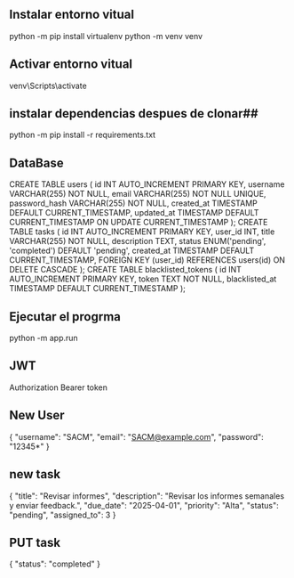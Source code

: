## Instalar entorno vitual
python -m pip install virtualenv
python -m venv venv

## Activar entorno vitual
venv\Scripts\activate

## instalar dependencias despues de clonar##
python -m pip install -r requirements.txt

## DataBase
CREATE TABLE users (
    id INT AUTO_INCREMENT PRIMARY KEY,
    username VARCHAR(255) NOT NULL,
    email VARCHAR(255) NOT NULL UNIQUE,
    password_hash VARCHAR(255) NOT NULL,
    created_at TIMESTAMP DEFAULT CURRENT_TIMESTAMP,
    updated_at TIMESTAMP DEFAULT CURRENT_TIMESTAMP ON UPDATE CURRENT_TIMESTAMP
);
CREATE TABLE tasks (
    id INT AUTO_INCREMENT PRIMARY KEY,
    user_id INT,
    title VARCHAR(255) NOT NULL,
    description TEXT,
    status ENUM('pending', 'completed') DEFAULT 'pending',
    created_at TIMESTAMP DEFAULT CURRENT_TIMESTAMP,
    FOREIGN KEY (user_id) REFERENCES users(id) ON DELETE CASCADE
);
CREATE TABLE blacklisted_tokens (
    id INT AUTO_INCREMENT PRIMARY KEY,
    token TEXT NOT NULL,
    blacklisted_at TIMESTAMP DEFAULT CURRENT_TIMESTAMP
);

## Ejecutar el progrma
python -m app.run

## JWT

Authorization Bearer token


## New User
{
    "username": "SACM",
    "email": "SACM@example.com",
    "password": "12345*"
}

## new task

{
    "title": "Revisar informes",
    "description": "Revisar los informes semanales y enviar feedback.",
    "due_date": "2025-04-01",
    "priority": "Alta",
    "status": "pending",
    "assigned_to": 3
}

## PUT task
{
    "status": "completed"
}
